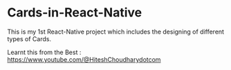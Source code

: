 # Cards-in-React-Native

This is my 1st React-Native project which includes the designing of different types of Cards.

Learnt this from the Best : https://www.youtube.com/@HiteshChoudharydotcom
